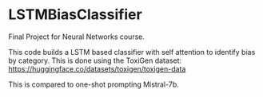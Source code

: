 # LSTMBiasClassifier
Final Project for Neural Networks course.

This code builds a LSTM based classifier with self attention to identify bias by category. This is done using the ToxiGen dataset: https://huggingface.co/datasets/toxigen/toxigen-data

This is compared to one-shot prompting Mistral-7b.
